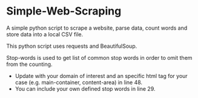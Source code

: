 # Simple-Web-Scraping
A simple python script to scrape a website, parse data, count words and store data into a local CSV file.

This python script uses requests and BeautifulSoup.

Stop-words is used to get list of common stop words in order to omit them from the counting.

- Update with your domain of interest and an specific html tag for your case (e.g. main-container, content-area) in line 48.
- You can include your own defined stop words in line 29.
